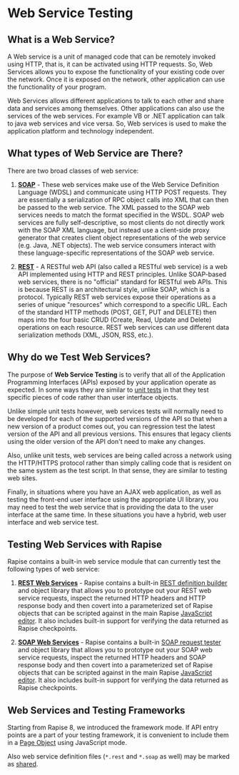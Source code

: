 # Web Service Testing

## What is a Web Service?

A Web service is a unit of managed code that can be remotely invoked
using HTTP, that is, it can be activated using HTTP requests. So, Web
Services allows you to expose the functionality of your existing code
over the network. Once it is exposed on the network, other application
can use the functionality of your program.

Web Services allows different applications to talk to each other and
share data and services among themselves. Other applications can also
use the services of the web services. For example VB or .NET application
can talk to java web services and vice versa. So, Web services is used
to make the application platform and technology independent.

## What types of Web Service are There?

There are two broad classes of web service:

1. [**SOAP**](soap_web_services.md) - These web services make use of the Web Service Definition Language (WDSL) and communicate using HTTP POST requests. They are essentially a serialization of RPC object calls into XML that can then be passed to the web service. The XML passed to the SOAP web services needs to match the format specified in the WSDL. SOAP web services are fully self-descriptive, so most clients do not directly work with the SOAP XML language, but instead use a client-side proxy generator that creates client object representations of the web service (e.g. Java, .NET objects). The web service consumers interact with these language-specific representations of the SOAP web service.

2. [**REST**](rest_web_service.md) - A RESTful web API (also called a RESTful web service) is a web API implemented using HTTP and REST principles. Unlike SOAP-based web services, there is no "official" standard for RESTful web APIs. This is because REST is an architectural style, unlike SOAP, which is a protocol. Typically REST web services expose their operations as a series of unique "resources" which correspond to a specific URL. Each of the standard HTTP methods (POST, GET, PUT and DELETE) then maps into the four basic CRUD (Create, Read, Update and Delete) operations on each
resource. REST web services can use different data serialization methods (XML, JSON, RSS, etc.).

## Why do we Test Web Services?

The purpose of **Web Service Testing** is to verify that all of the Application Programming Interfaces (APIs) exposed by your application operate as expected. In some ways they are similar to [unit tests](unit_testing.md) in that they test specific pieces of code rather than user interface objects.

Unlike simple unit tests however, web services tests will normally need
to be developed for each of the supported versions of the API so that
when a new version of a product comes out, you can regression test the
latest version of the API and all previous versions. This ensures that
legacy clients using the older version of the API don't need to make any
changes.

Also, unlike unit tests, web services are being called across a network
using the HTTP/HTTPS protocol rather than simply calling code that is
resident on the same system as the test script. In that sense, they are
similar to testing web sites.

Finally, in situations where you have an AJAX web application, as well
as testing the front-end user interface using the appropriate UI
library, you may need to test the web service that is providing the data
to the user interface at the same time. In these situations you have a
hybrid, web user interface and web service test.

## Testing Web Services with Rapise

Rapise contains a built-in web service module that can currently test
the following types of web service:

1. [**REST Web Services**](rest_web_service.md) - Rapise contains a built-in [REST definition builder](rest_definition_editor.md) and object library that allows you to prototype out your REST web service requests, inspect the returned HTTP headers and HTTP response body and then covert into a parameterized set of Rapise objects that can be scripted against in the main Rapise [JavaScript editor](javascript_ide.md). It also includes built-in support for verifying the data returned as Rapise checkpoints.

2. [**SOAP Web Services**](soap_web_services.md) - Rapise contains a built-in [SOAP request tester](soap_definition_editor.md) and object library that allows you to prototype out your SOAP web service requests, inspect the returned HTTP headers and SOAP response body and then covert into a parameterized set of Rapise objects that can be scripted against in the main Rapise [JavaScript editor](javascript_ide.md). It also includes built-in support for verifying the data returned as Rapise checkpoints.

## Web Services and Testing Frameworks

Starting from Rapise 8, we introduced the framework mode. If API entry points are a part of your testing framework, it is convenient to include them in a [Page Object](./Frameworks/pageobjects.md) using JavaScript mode.

Also web service definition files (`*.rest` and `*.soap` as well) may be marked as [shared](./Frameworks/frameworks.md#shared-files-and-repositories).
